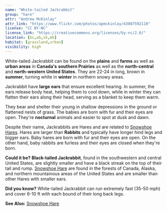 ```yaml
---
name: "White-tailed Jackrabbit"
group: "hare"
attr: "Andrew McKinlay"
attr_link: "https://www.flickr.com/photos/apmckinlay/43087592110"
license: "CC BY-NC"
license_link: "https://creativecommons.org/licenses/by-nc/2.0/"
location: [bc,ab,sk,mb]
habitat: [grassland,urban]
visibility: high
---
```

White-tailed Jackrabbit can be found on the **plains** and **farms** as well as **urban areas** in **Canada's** **southern Prairies** as well as the **north-central** and **north-western** **United States**. They are 22-24 in long, brown in **summer**, turning white in **winter** in northern snowy areas.

Jackrabbit have **large ears** that ensure excellent hearing. In summer, the ears release body heat, helping them to cool down, while in winter they can flatten their ears along their head, serving as a blanket to keep them warm.

They bear and shelter their young in shallow depressions in the ground or flattened nests of grass. The babies are born with fur and their eyes are open. They're **nocturnal** animals and easier to spot at dusk and dawn.

Despite their name, Jackrabbits are Hares and are related to [Snowshoe Hares](/animals/snowhare/). Hares are larger than **Rabbits** and typically have longer hind legs and bigger ears. Baby hares are born with fur and their eyes are open. On the other hand, baby rabbits are furless and their eyes are closed when they're born.

**Could it be?** **Black-tailed Jackrabbit**, found in the southwestern and central United States, are slightly smaller and have a black streak on the top of their tail and rump. [Snowshoe Hare](/animals/snowhare/) are found in the forests of Canada, Alaska, and northern mountainous areas of the United States and are smaller than other Hares with smaller ears.

**Did you know?** White-tailed Jackrabbit can run extremely fast (35-50 mph) and cover 6-10 ft with each bound of their long back legs.

<!-- generated, do not edit -->
**See Also:**
[Snowshoe Hare](/animals/snowhare/)
